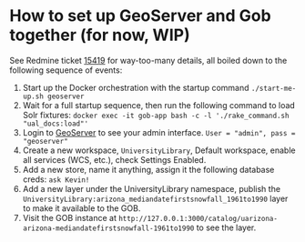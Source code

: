 # How to set up GeoServer and Gob together (for now, WIP)

See Redmine ticket [15419](https://redmine.library.arizona.edu/issues/15419) for way-too-many details, all boiled down to the following sequence of events:

1. Start up the Docker orchestration with the startup command `./start-me-up.sh geoserver`
2. Wait for a full startup sequence, then run the following command to load Solr fixtures: `docker exec -it gob-app bash -c -l './rake_command.sh "ual_docs:load"'`
3. Login to [GeoServer](http://127.0.0.1:8881/geoserver) to see your admin interface. `User = "admin", pass = "geoserver"`
4. Create a new workspace, `UniversityLibrary`, Default workspace, enable all services (WCS, etc.), check Settings Enabled.
5. Add a new store, name it anything, assign it the following database creds: `ask Kevin!`
6. Add a new layer under the UniversityLibrary namespace, publish the `UniversityLibrary:arizona_mediandatefirstsnowfall_1961to1990` layer to make it available to the GOB. 
7. Visit the GOB instance at `http://127.0.0.1:3000/catalog/uarizona-arizona-mediandatefirstsnowfall-1961to1990` to see the layer.